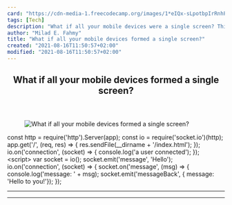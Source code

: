 ```yaml
---
card: "https://cdn-media-1.freecodecamp.org/images/1*eIQx-sLpotbpIrRnhPLPMA.png"
tags: [Tech]
description: "What if all your mobile devices were a single screen? This pr"
author: "Milad E. Fahmy"
title: "What if all your mobile devices formed a single screen?"
created: "2021-08-16T11:50:57+02:00"
modified: "2021-08-16T11:50:57+02:00"
---
```

<div class="site-wrapper">
<main id="site-main" class="site-main outer">
<div class="inner">
<article class="post-full post tag-tech tag-javascript tag-design tag-startup tag-technology ">
<header class="post-full-header">
<h1 class="post-full-title">What if all your mobile devices formed a single screen?</h1>
</header>
<figure class="post-full-image">
<picture>
<source media="(max-width: 700px)" sizes="1px" srcset="data:image/gif;base64,R0lGODlhAQABAIAAAAAAAP///yH5BAEAAAAALAAAAAABAAEAAAIBRAA7 1w">
<source media="(min-width: 701px)" sizes="(max-width: 800px) 400px,
(max-width: 1170px) 700px,
1400px" srcset="https://cdn-media-1.freecodecamp.org/images/1*eIQx-sLpotbpIrRnhPLPMA.png 300w,
https://cdn-media-1.freecodecamp.org/images/1*eIQx-sLpotbpIrRnhPLPMA.png 600w,
https://cdn-media-1.freecodecamp.org/images/1*eIQx-sLpotbpIrRnhPLPMA.png 1000w,
https://cdn-media-1.freecodecamp.org/images/1*eIQx-sLpotbpIrRnhPLPMA.png 2000w">
<img onerror="this.style.display='none'" src="https://cdn-media-1.freecodecamp.org/images/1*eIQx-sLpotbpIrRnhPLPMA.png" alt="What if all your mobile devices formed a single screen?">
</picture>
</figure>
<section class="post-full-content">
<div class="post-content">
const http = require('http').Server(app);
const io = require('socket.io')(http);
app.get('/', (req, res) =&gt; {
res.sendFile(__dirname + '/index.html');
});
io.on('connection', (socket) =&gt; {
console.log('a user connected');
});
&lt;script&gt;
var socket = io();
socket.emit('message', 'Hello');
io.on('connection', (socket) =&gt; {
socket.on('message', (msg) =&gt; {
console.log('message: ' + msg);
socket.emit('messageBack', { message: 'Hello to you!'});
});
</div>
<hr>
<hr>
</section>
</article>
</div>
</main>
</div>
<!-- Google Tag Manager (noscript) -->
<!-- End Google Tag Manager (noscript) -->

